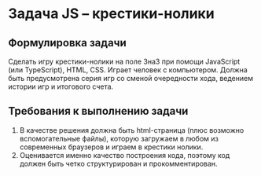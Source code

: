# Задача JS – крестики-нолики

## Формулировка задачи

Сделать игру крестики-нолики на поле 3на3 при помощи JavaScript (или TypeScript), HTML, CSS.
Играет человек с компьютером. Должна быть предусмотрена серия игр со сменой очередности
хода, ведением истории игр и итогового счета.

## Требования к выполнению задачи

1. В качестве решения должна быть html-страница (плюс возможно вспомогательные файлы),
которую загружаем в любом из современных браузеров и играем в крестики нолики.
2. Оценивается именно качество построения кода, поэтому код должен быть четко
структурирован и прокомментирован.
